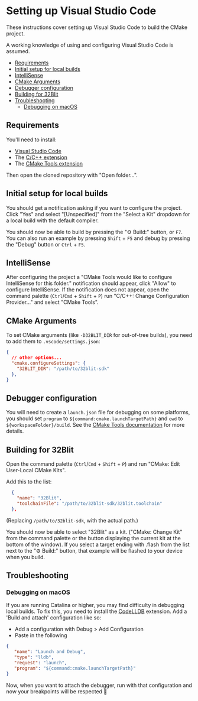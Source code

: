 # Setting up Visual Studio Code <!-- omit in toc -->

These instructions cover setting up Visual Studio Code to build the CMake project.

A working knowledge of using and configuring Visual Studio Code is assumed.

- [Requirements](#requirements)
- [Initial setup for local builds](#initial-setup-for-local-builds)
- [IntelliSense](#intellisense)
- [CMake Arguments](#cmake-arguments)
- [Debugger configuration](#debugger-configuration)
- [Building for 32Blit](#building-for-32blit)
- [Troubleshooting](#troubleshooting)
  - [Debugging on macOS](#debugging-on-macos)

## Requirements

You'll need to install:

 - [Visual Studio Code](https://code.visualstudio.com/)
 - The [C/C++ extension](https://marketplace.visualstudio.com/items?itemName=ms-vscode.cpptools)
 - The [CMake Tools extension](https://marketplace.visualstudio.com/items?itemName=ms-vscode.cmake-tools)

Then open the cloned repository with "Open folder...".

## Initial setup for local builds
You should get a notification asking if you want to configure the project. Click "Yes" and select "[Unspecified]" from the "Select a Kit" dropdown for a local build with the default compiler.

You should now be able to build by pressing the "⚙ Build:" button, or `F7`. You can also run an example by pressing `Shift` + `F5` and debug by pressing the "Debug" button or `Ctrl` + `F5`.

## IntelliSense

After configuring the project a "CMake Tools would like to configure IntelliSense for this folder." notification should appear, click "Allow" to configure IntelliSense. If the notification does not appear, open the command palette (`Ctrl`/`Cmd` + `Shift` + `P`) run "C/C++: Change Configuration Provider..." and select "CMake Tools".

## CMake Arguments

To set CMake arguments (like `-D32BLIT_DIR` for out-of-tree builds), you need to add them to `.vscode/settings.json`:

```json
{
  // other options...
  "cmake.configureSettings": {
    "32BLIT_DIR": "/path/to/32blit-sdk"
  },
}
```

## Debugger configuration

You will need to create a `launch.json` file for debugging on some platforms, you should set `program` to `${command:cmake.launchTargetPath}` and `cwd` to `${workspaceFolder}/build`. See the [CMake Tools documentation](https://vector-of-bool.github.io/docs/vscode-cmake-tools/debugging.html#debugging-with-cmake-tools-and-launch-json) for more details.

## Building for 32Blit

Open the command palette (`Ctrl`/`Cmd` + `Shift` + `P`) and run "CMake: Edit User-Local CMake Kits".

Add this to the list:
```json
  {
    "name": "32Blit",
    "toolchainFile": "/path/to/32blit-sdk/32blit.toolchain"
  },
```
(Replacing `/path/to/32blit-sdk`, with the actual path.)

You should now be able to select "32Blit" as a kit. ("CMake: Change Kit" from the command palette or the button displaying the current kit at the bottom of the window). If you select a target ending with .flash from the list next to the "⚙ Build:" button, that example will be flashed to your device when you build.

## Troubleshooting

### Debugging on macOS
If you are running Catalina or higher, you may find difficulty in debugging local builds. To fix this, you need to install the [CodeLLDB](https://marketplace.visualstudio.com/items?itemName=vadimcn.vscode-lldb) extension. Add a 'Build and attach' configuration like so:

- Add a configuration with Debug > Add Configuration
- Paste in the following

``` json
{
   "name": "Launch and Debug",
   "type": "lldb",
   "request": "launch",
   "program": "${command:cmake.launchTargetPath}"
}
```
Now, when you want to attach the debugger, run with that configuration and now your breakpoints will be respected 🎉
